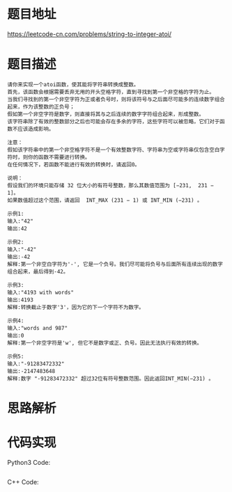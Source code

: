 # **题目地址**
https://leetcode-cn.com/problems/string-to-integer-atoi/
# **题目描述**
```
请你来实现一个atoi函数，使其能将字符串转换成整数。
首先，该函数会根据需要丢弃无用的开头空格字符，直到寻找到第一个非空格的字符为止。
当我们寻找到的第一个非空字符为正或者负号时，则将该符号与之后面尽可能多的连续数字组合起来，作为该整数的正负号；
假如第一个非空字符是数字，则直接将其与之后连续的数字字符组合起来，形成整数。
该字符串除了有效的整数部分之后也可能会存在多余的字符，这些字符可以被忽略，它们对于函数不应该造成影响。

注意：
假如该字符串中的第一个非空格字符不是一个有效整数字符、字符串为空或字符串仅包含空白字符时，则你的函数不需要进行转换。
在任何情况下，若函数不能进行有效的转换时，请返回0。

说明：
假设我们的环境只能存储 32 位大小的有符号整数，那么其数值范围为 [−231,  231 − 1]。
如果数值超过这个范围，请返回  INT_MAX (231 − 1) 或 INT_MIN (−231) 。

示例1:
输入:"42"
输出:42

示例2:
输入:"-42"
输出:-42
解释:第一个非空白字符为'-', 它是一个负号。我们尽可能将负号与后面所有连续出现的数字组合起来，最后得到-42。

示例3:
输入:"4193 with words"
输出:4193
解释:转换截止于数字'3'，因为它的下一个字符不为数字。

示例4:
输入:"words and 987"
输出:0
解释:第一个非空字符是'w', 但它不是数字或正、负号。因此无法执行有效的转换。

示例5:
输入:"-91283472332"
输出:-2147483648
解释:数字 "-91283472332" 超过32位有符号整数范围。因此返回INT_MIN(−231) 。

```
# **思路解析**
# **代码实现**
Python3 Code:
```

```
C++ Code:
```

```
